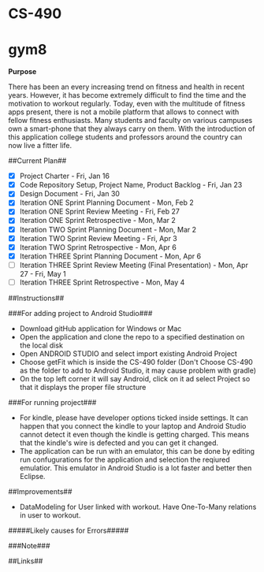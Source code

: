 # CS-490
# gym8

**Purpose**

There has been an every increasing trend on fitness and health in recent years. However, it has become extremely difficult to find the time and the motivation to workout regularly. Today, even with the multitude of fitness apps present, there is not a mobile platform that allows to connect with fellow fitness enthusiasts. Many students and faculty on various campuses own a smart-phone that they always carry on them. With the introduction of this application college students and professors around the country can now live a fitter life.

##Current Plan##

- [x] Project Charter - Fri, Jan 16
- [x] Code Repository Setup, Project Name, Product Backlog - Fri, Jan 23 
- [x] Design Document - Fri, Jan 30
- [x] Iteration ONE Sprint Planning Document - Mon, Feb 2
- [x] Iteration ONE Sprint Review Meeting - Fri, Feb 27 
- [x] Iteration ONE Sprint Retrospective - Mon, Mar 2
- [x] Iteration TWO Sprint Planning Document - Mon, Mar 2
- [x] Iteration TWO Sprint Review Meeting - Fri, Apr 3
- [x] Iteration TWO Sprint Retrospective - Mon, Apr 6
- [x] Iteration THREE Sprint Planning Document - Mon, Apr 6
- [ ] Iteration THREE Sprint Review Meeting (Final Presentation) - Mon, Apr 27 - Fri, May 1
- [ ] Iteration THREE Sprint Retrospective - Mon, May 4

##Instructions##

###For adding project to Android Studio###

- Download gitHub application for Windows or Mac
- Open the application and clone the repo to a specified destination on the local disk
- Open ANDROID STUDIO and select import existing Android Project
- Choose getFit which is inside the CS-490 folder (Don't Choose CS-490 as the folder to add to Android Studio, it may cause problem with gradle)
- On the top left corner it will say Android, click on it ad select Project so that it displays the proper file structure

###For running project###

- For kindle, please have developer options ticked inside settings. It can happen that you connect the kindle to your laptop and Android Studio cannot detect it even though the kindle is getting charged. This means that the kindle's wire is defected and you can get it changed.
- The application can be run with an emulator, this can be done by editing run confugurations for the application and selection the reqiured emulatior. This emulator in Android Studio is a lot faster and better then Eclipse.

##Improvements##
- DataModeling for User linked with workout. Have One-To-Many relations in user to workout. 

#####Likely causes for Errors#####

###Note###

##Links##
